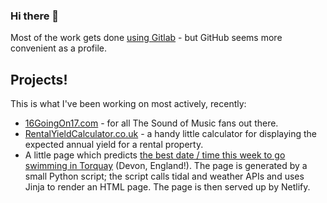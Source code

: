 ### Hi there 👋

Most of the work gets done [using Gitlab](https://gitlab.com/byzantine) - but GitHub seems more convenient as a profile.

## Projects!

This is what I've been working on most actively, recently:

* [16GoingOn17.com](https://16goingon17.com?utm_source=github&utm_medium=profile) - for all The Sound of Music fans out there.
* [RentalYieldCalculator.co.uk](https://rentalyieldcalculator.co.uk?utm_source=github&utm_medium=profile) - a handy little calculator for displaying the expected annual yield for a rental property.
* A little page which predicts [the best date / time this week to go swimming in Torquay](https://super-pastelito-fa54f0.netlify.app/) (Devon, England!).  The page is generated by a small Python script; the script calls tidal and weather APIs and uses Jinja to render an HTML page.  The page is then served up by Netlify.

<!--
**byzantime/byzantime** is a ✨ _special_ ✨ repository because its `README.md` (this file) appears on your GitHub profile.

Here are some ideas to get you started:

- 🔭 I’m currently working on ...
- 🌱 I’m currently learning ...
- 👯 I’m looking to collaborate on ...
- 🤔 I’m looking for help with ...
- 💬 Ask me about ...
- 📫 How to reach me: ...
- 😄 Pronouns: ...
- ⚡ Fun fact: ...
-->
